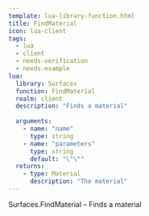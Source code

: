 ```yaml
---
template: lua-library-function.html
title: FindMaterial
icon: lua-client
tags:
  - lua
  - client
  - needs-verification
  - needs-example
lua:
  library: Surfaces
  function: FindMaterial
  realm: client
  description: "Finds a material"
  
  arguments:
    - name: "name"
      type: string
    - name: "parameters"
      type: string
      default: "\"\""
  returns:
    - type: Material
      description: "The material"
---
```


<div class="lua__search__keywords">
Surfaces.FindMaterial &#x2013; Finds a material
</div>
